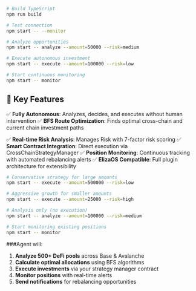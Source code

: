 ```bash
# Build TypeScript
npm run build

# Test connection
npm start -- --monitor

# Analyze opportunities
npm start -- analyze --amount=50000 --risk=medium

# Execute autonomous investment
npm start -- execute --amount=100000 --risk=low

# Start continuous monitoring
npm start -- monitor

```


## 🎯 Key Features

✅ **Fully Autonomous**: Analyzes, decides, and executes without human intervention
✅ **BFS Route Optimization**: Finds optimal cross-chain and current chain investment paths

✅ **Real-time Risk Analysis**: Manages Risk with 7-factor risk scoring
✅ **Smart Contract Integration**: Direct execution via CrossChainStrategyManager
✅ **Position Monitoring**: Continuous tracking with automated rebalancing alerts
✅ **ElizaOS Compatible**: Full plugin architecture for extensibility

```bash
# Conservative strategy for large amounts
npm start -- execute --amount=500000 --risk=low

# Aggressive growth for smaller amounts
npm start -- execute --amount=25000 --risk=high

# Analysis only (no execution)
npm start -- analyze --amount=100000 --risk=medium

# Start monitoring existing positions
npm start -- monitor
```


###Agent will:

1. **Analyze 500+ DeFi pools** across Base & Avalanche
2. **Calculate optimal allocations** using BFS algorithms
3. **Execute investments** via your strategy manager contract
4. **Monitor positions** with real-time alerts
5. **Send notifications** for rebalancing opportunities


